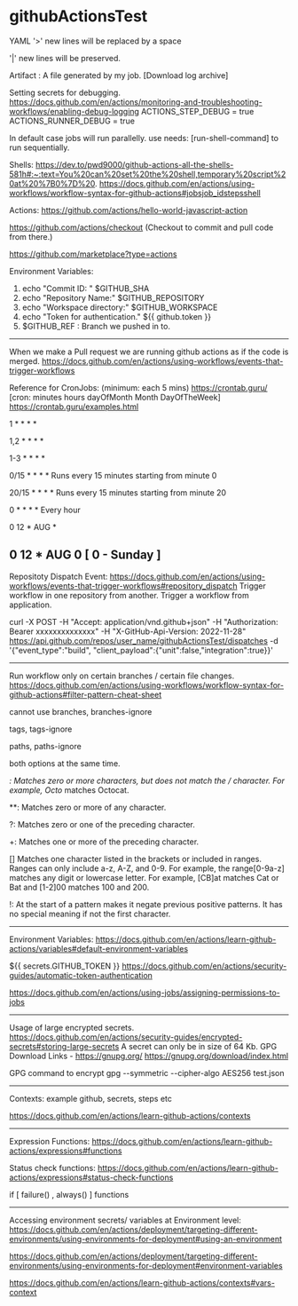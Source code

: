 # githubActionsTest
YAML
'>' new lines will be replaced by a space

'|' new lines will be preserved. 

Artifact :  A file generated by my job. [Download log archive]


Setting secrets for debugging.
https://docs.github.com/en/actions/monitoring-and-troubleshooting-workflows/enabling-debug-logging 
ACTIONS_STEP_DEBUG = true
ACTIONS_RUNNER_DEBUG = true

In default case jobs will run parallelly. use needs: [run-shell-command] to run sequentially. 

Shells: 
https://dev.to/pwd9000/github-actions-all-the-shells-581h#:~:text=You%20can%20set%20the%20shell,temporary%20script%20at%20%7B0%7D%20.
https://docs.github.com/en/actions/using-workflows/workflow-syntax-for-github-actions#jobsjob_idstepsshell


Actions:
https://github.com/actions/hello-world-javascript-action

https://github.com/actions/checkout 
(Checkout to commit and pull code from there.)

https://github.com/marketplace?type=actions


Environment Variables:
1. echo "Commit ID: "  $GITHUB_SHA
2. echo "Repository Name:"  $GITHUB_REPOSITORY
3. echo "Workspace directory:"  $GITHUB_WORKSPACE
4. echo "Token for authentication." ${{ github.token }}
5. $GITHUB_REF : Branch we pushed in to.
---------------------------------------------------------------------------------------------------------------------------------------
When we make a Pull request we are running github actions as if the code is merged. 
https://docs.github.com/en/actions/using-workflows/events-that-trigger-workflows

Reference for CronJobs:  (minimum: each 5 mins)
https://crontab.guru/ [cron: minutes hours dayOfMonth Month DayOfTheWeek]
https://crontab.guru/examples.html

1 * * * *

1,2 * * * *

1-3 * * * *

0/15 * * * *        Runs every 15 minutes starting from minute 0

20/15 * * * *       Runs every 15 minutes starting from minute 20

0  * * * *          Every hour

0 12 * AUG *

0 12 * AUG 0        [ 0 - Sunday ] 
---------------------------------------------------------------------------------------------------------------------------------------
Repositoty Dispatch Event:
https://docs.github.com/en/actions/using-workflows/events-that-trigger-workflows#repository_dispatch
Trigger workflow in one repository from another. Trigger a workflow from application.

 curl -X POST -H "Accept: application/vnd.github+json" -H "Authorization: Bearer xxxxxxxxxxxxxx" -H "X-GitHub-Api-Version: 2022-11-28" https://api.github.com/repos/user_name/githubActionsTest/dispatches -d '{"event_type":"build", "client_payload":{"unit":false,"integration":true}}'


---------------------------------------------------------------------------------------------------------------------------------------
Run workflow only on certain branches / certain file changes. 
https://docs.github.com/en/actions/using-workflows/workflow-syntax-for-github-actions#filter-pattern-cheat-sheet

cannot use 
branches, branches-ignore

tags, tags-ignore

paths, paths-ignore

both options at the same time. 

*: Matches zero or more characters, but does not match the / character. For example, Octo* matches Octocat.

**: Matches zero or more of any character.

?: Matches zero or one of the preceding character.

+: Matches one or more of the preceding character.

[] Matches one character listed in the brackets or included in ranges. Ranges can only include a-z, A-Z, and 0-9. For example, the range[0-9a-z] matches any digit or lowercase letter. For example, [CB]at matches Cat or Bat and [1-2]00 matches 100 and 200.

!: At the start of a pattern makes it negate previous positive patterns. It has no special meaning if not the first character.


---------------------------------------------------------------------------------------------------------------------------------------
Environment Variables: 
https://docs.github.com/en/actions/learn-github-actions/variables#default-environment-variables

${{ secrets.GITHUB_TOKEN }}
https://docs.github.com/en/actions/security-guides/automatic-token-authentication

https://docs.github.com/en/actions/using-jobs/assigning-permissions-to-jobs

---------------------------------------------------------------------------------------------------------------------------------------
Usage of large encrypted secrets. 
https://docs.github.com/en/actions/security-guides/encrypted-secrets#storing-large-secrets
A secret can only be in size of 64 Kb. 
GPG Download Links  -  https://gnupg.org/ https://gnupg.org/download/index.html 

GPG command to encrypt       gpg --symmetric --cipher-algo AES256 test.json

---------------------------------------------------------------------------------------------------------------------------------------
Contexts: example github, secrets, steps etc 

https://docs.github.com/en/actions/learn-github-actions/contexts

---------------------------------------------------------------------------------------------------------------------------------------
Expression Functions: https://docs.github.com/en/actions/learn-github-actions/expressions#functions 

Status check functions: https://docs.github.com/en/actions/learn-github-actions/expressions#status-check-functions

if [ failure() , always() ] functions

---------------------------------------------------------------------------------------------------------------------------------------
Accessing environment secrets/ variables at Environment level: 
https://docs.github.com/en/actions/deployment/targeting-different-environments/using-environments-for-deployment#using-an-environment

https://docs.github.com/en/actions/deployment/targeting-different-environments/using-environments-for-deployment#environment-variables

https://docs.github.com/en/actions/learn-github-actions/contexts#vars-context

